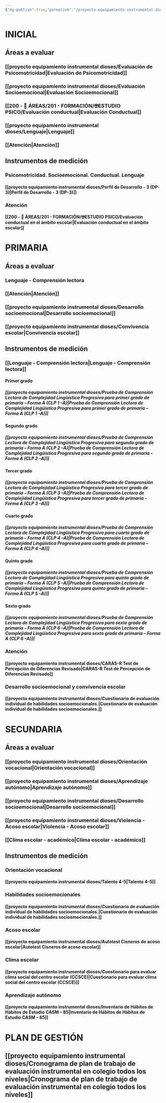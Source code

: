 ```yaml
---
{"dg-publish":true,"permalink":"/proyecto-equipamiento-instrumental-dioses/instrumentos-proyecto-de-equipamiento-instrumental/"}
---
```


# INICIAL
##  Áreas a evaluar
### [[proyecto equipamiento instrumental dioses/Evaluación de Psicomotricidad\|Evaluación de Psicomotricidad]]
### [[proyecto equipamiento instrumental dioses/Evaluación Socioemocional\|Evaluación Socioemocional]]
### [[200 - 📌 ÁREAS/201 - FORMACIÓN/🤓ESTUDIO PSICO/Evaluación conductual\|Evaluación Conductual]]
### [[proyecto equipamiento instrumental dioses/Lenguaje\|Lenguaje]]
### [[Atención\|Atención]]
## Instrumentos de medición
### Psicomotricidad. Socioemocional. Conductual. Lenguaje
#### [[proyecto equipamiento instrumental dioses/Perfil de Desarrollo - 3 (DP-3)\|Perfil de Desarrollo - 3 (DP-3)]]
### Atención
#### [[200 - 📌 ÁREAS/201 - FORMACIÓN/🤓ESTUDIO PSICO/Evaluación conductual en el ámbito escolar\|Evaluación conductual en el ámbito escolar]]
# PRIMARIA
## Áreas a evaluar
### Lenguaje - Comprensión lectora
### [[Atención\|Atención]]
### [[proyecto equipamiento instrumental dioses/Desarrollo socioemocional\|Desarrollo socioemocional]]
### [[proyecto equipamiento instrumental dioses/Convivencia escolar\|Convivencia escolar]]
## Instrumentos de medición
### [[Lenguaje - Comprensión lectora\|Lenguaje - Comprensión lectora]]
#### Primer grado
##### [[proyecto equipamiento instrumental dioses/Prueba de Comprensión Lectora de Complejidad Lingüística Progresiva para primer grado de primaria – Forma A (CLP 1 –A)\|Prueba de Comprensión Lectora de Complejidad Lingüística Progresiva para primer grado de primaria – Forma A (CLP 1 –A)]]
#### Segundo grado
##### [[proyecto equipamiento instrumental dioses/Prueba de Comprensión Lectora de Complejidad Lingüística Progresiva para segundo grado de primaria – Forma A (CLP 2 –A)\|Prueba de Comprensión Lectora de Complejidad Lingüística Progresiva para segundo grado de primaria – Forma A (CLP 2 –A)]]
#### Tercer grado
##### [[proyecto equipamiento instrumental dioses/Prueba de Comprensión Lectora de Complejidad Lingüística Progresiva para tercer grado de primaria – Forma A (CLP 3 –A)\|Prueba de Comprensión Lectora de Complejidad Lingüística Progresiva para tercer grado de primaria – Forma A (CLP 3 –A)]]
#### Cuarto grado
##### [[proyecto equipamiento instrumental dioses/Prueba de Comprensión Lectora de Complejidad Lingüística Progresiva para cuarto grado de primaria – Forma A (CLP 4 –A)\|Prueba de Comprensión Lectora de Complejidad Lingüística Progresiva para cuarto grado de primaria – Forma A (CLP 4 –A)]]
#### Quinto grado
##### [[proyecto equipamiento instrumental dioses/Prueba de Comprensión Lectora de Complejidad Lingüística Progresiva para quinto grado de primaria – Forma A (CLP 5 –A)\|Prueba de Comprensión Lectora de Complejidad Lingüística Progresiva para quinto grado de primaria – Forma A (CLP 5 –A)]]
#### Sexto grado
##### [[proyecto equipamiento instrumental dioses/Prueba de Comprensión Lectora de Complejidad Lingüística Progresiva para sexto grado de primaria – Forma A (CLP 6 –A)\|Prueba de Comprensión Lectora de Complejidad Lingüística Progresiva para sexto grado de primaria – Forma A (CLP 6 –A)]]
### Atención
#### [[proyecto equipamiento instrumental dioses/CARAS-R Test de Percepción de Diferencias Revisado\|CARAS-R Test de Percepción de Diferencias Revisado]]
### Desarrollo socioemocional y convivencia escolar
#### [[proyecto equipamiento instrumental dioses/Cuestionario de evaluación individual de habilidades socioemocionales.\|Cuestionario de evaluación individual de habilidades socioemocionales.]]
# SECUNDARIA
## Áreas a evaluar
### [[proyecto equipamiento instrumental dioses/Orientación vocacional\|Orientación vocacional]]
### [[proyecto equipamiento instrumental dioses/Aprendizaje autónomo\|Aprendizaje autónomo]]
### [[proyecto equipamiento instrumental dioses/Desarrollo socioemocional\|Desarrollo socioemocional]]
### [[proyecto equipamiento instrumental dioses/Violencia - Acoso escolar\|Violencia - Acoso escolar]]
### [[Clima escolar - académico\|Clima escolar - académico]]
## Instrumentos de medición
### Orientación vocacional
#### [[proyecto equipamiento instrumental dioses/Talento 4-5\|Talento 4-5]]
### Habilidades socioemocionales
#### [[proyecto equipamiento instrumental dioses/Cuestionario de evaluación individual de habilidades socioemocionales.\|Cuestionario de evaluación individual de habilidades socioemocionales.]]
### Acoso escolar
#### [[proyecto equipamiento instrumental dioses/Autotest Cisneros de acoso escolar\|Autotest Cisneros de acoso escolar]]
### Clima escolar
#### [[proyecto equipamiento instrumental dioses/Cuestionario para evaluar clima social del centro escolar (CCSCE)\|Cuestionario para evaluar clima social del centro escolar (CCSCE)]]
### Aprendizaje autónomo
#### [[proyecto equipamiento instrumental dioses/Inventario de Hábitos de Hábitos de Estudio CASM – 85\|Inventario de Hábitos de Hábitos de Estudio CASM – 85]]
# PLAN DE GESTIÓN
## [[proyecto equipamiento instrumental dioses/Cronograma de plan de trabajo de evaluación instrumental en colegio todos los niveles\|Cronograma de plan de trabajo de evaluación instrumental en colegio todos los niveles]]

